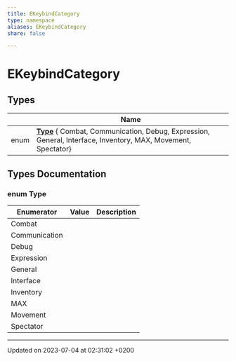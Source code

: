 ```yaml
---
title: EKeybindCategory
type: namespace
aliases: EKeybindCategory
share: false

---
```


# EKeybindCategory



## Types

|                | Name           |
| -------------- | -------------- |
| enum| **[Type](/docs/SDK/Source/Namespaces/namespaceEKeybindCategory.md#enum-type)** { Combat, Communication, Debug, Expression, General, Interface, Inventory, MAX, Movement, Spectator} |

## Types Documentation

### enum Type

| Enumerator | Value | Description |
| ---------- | ----- | ----------- |
| Combat | |   |
| Communication | |   |
| Debug | |   |
| Expression | |   |
| General | |   |
| Interface | |   |
| Inventory | |   |
| MAX | |   |
| Movement | |   |
| Spectator | |   |









-------------------------------

Updated on 2023-07-04 at 02:31:02 +0200